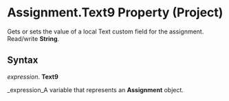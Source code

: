
# Assignment.Text9 Property (Project)

Gets or sets the value of a local Text custom field for the assignment. Read/write  **String**.


## Syntax

 _expression_. **Text9**

 _expression_A variable that represents an  **Assignment** object.

